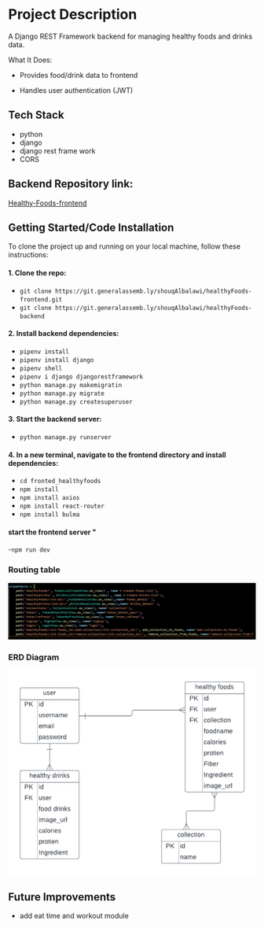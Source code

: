 # Project Description
A Django REST Framework backend for managing healthy foods and drinks data.

What It Does:

- Provides food/drink data to frontend

- Handles user authentication (JWT)

## Tech Stack
- python
- django
- django rest frame work
- CORS
## Backend Repository link:
[Healthy-Foods-frontend](https://git.generalassemb.ly/shouqAlbalawi/healthyFoods-frontend.git)
## Getting Started/Code Installation

To clone the project up and running on your local machine, follow these instructions:

#### 1. Clone the repo:
- `git clone https://git.generalassemb.ly/shouqAlbalawi/healthyFoods-frontend.git `
- `git clone https://git.generalassemb.ly/shouqAlbalawi/healthyFoods-backend`

#### 2.  Install backend dependencies:

- `pipenv install`
- `pipenv install django`
- `pipenv shell`
- `pipenv i django djangorestframework`
- `python manage.py makemigratin`
- `python manage.py migrate`
- `python manage.py createsuperuser`
#### 3. Start the backend server:
- `python manage.py runserver `

#### 4. In a new terminal, navigate to the frontend directory and install dependencies:
- `cd fronted_healthyfoods`
- `npm install`
- `npm install axios`
- `npm install react-router`
- `npm install bulma`
#### start the frontend server "
-`npm run dev `

### Routing table 
![Routingtable ](/images/Routing.png)

### ERD Diagram
![ERDDiagram ](/images/ERD%20Diagram.png)


## Future Improvements
- add eat time and workout module